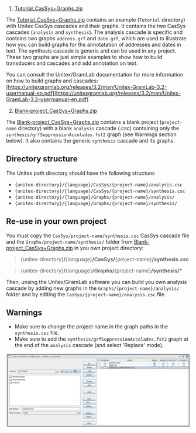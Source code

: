 

1. [Tutorial_CasSys+Graphs.zip](Tutorial_CasSys+Graphs.zip)

The [Tutorial_CasSys+Graphs.zip](Tutorial_CasSys+Graphs.zip) contains an example (`Tutorial` directory) with Unitex CasSys cascades and their graphs.
It contains the two CasSys cascades (`analysis` and `synthesis`). 
The analysis cascade is specific and contains two graphs `address.grf` and `date.grf`, which are used to illustrate how you can build graphs for the annotatation of addresses and dates in text.
The synthesis cascade is generic and can be used in any project. 
These two graphs are just simple examples to show how to build transducers and cascades and add annotation on text.

You can consult the Unitex/GramLab documentation for more information on how to build graphs and cascades: [https://unitexgramlab.org/releases/3.2/man/Unitex-GramLab-3.2-usermanual-en.pdf](https://unitexgramlab.org/releases/3.2/man/Unitex-GramLab-3.2-usermanual-en.pdf)

2. [Blank-project_CasSys+Graphs.zip](Blank-project_CasSys+Graphs.zip)

The [Blank-project_CasSys+Graphs.zip](Blank-project_CasSys+Graphs.zip) contains a blank project (`project-name` directory) with a blank `analysis` cascade (.csc) containing only the `synthesis/grfSuppressionAccolades.fst2` graph (see Warnings section below). It also contains the generic `synthesis` cascade and its graphs.

## Directory structure

The Unitex path directory should have the following structure:

* `{unitex-directory}/{language}/CasSys/{project-name}/analysis.csc`
* `{unitex-directory}/{language}/CasSys/{project-name}/synthesis.csc`
* `{unitex-directory}/{language}/Graphs/{project-name}/analysis/`
* `{unitex-directory}/{language}/Graphs/{project-name}/synthesis/`

## Re-use in your own project

You must copy the `CasSys/project-name/synthesis.csc` CasSys cascade file and the `Graphs/project-name/synthesis/` folder from [Blank-project_CasSys+Graphs.zip](Blank-project_CasSys+Graphs.zip) in you own project directory: 

> {unitex-directory}**/**{language}**/CasSys/**{project-name}**/synthesis.csc**

> {unitex-directory}**/**{language}**/Graphs/**{project-name}**/synthesis/\***

Then, unsing the Unitex/GramLab software you can build you own analysis cascade by adding new graphs in the `Graphs/{project-name}/analysis/` folder and by editing the `CasSys/{project-name}/analysis.csc` file.


## Warnings

* Make sure to change the project name in the graph paths in the `synthesis.csc` file.
* Make sure to add the `synthesis/grfSuppressionAccolades.fst2` graph at the end of the `analysis` cascade (and select 'Replace' mode).

![Analysis CasSys cascade screenshot](img/Analysis_cassys_cascade_screenshot.png)
